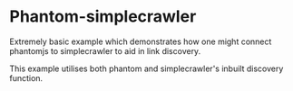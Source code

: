 # Phantom-simplecrawler

Extremely basic example which demonstrates how one might connect phantomjs to
simplecrawler to aid in link discovery.

This example utilises both phantom and simplecrawler's inbuilt discovery
function.
